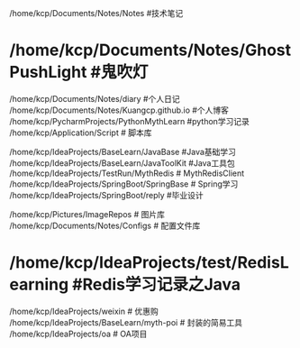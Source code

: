 /home/kcp/Documents/Notes/Notes #技术笔记
# /home/kcp/Documents/Notes/GhostPushLight #鬼吹灯

/home/kcp/Documents/Notes/diary #个人日记
/home/kcp/Documents/Notes/Kuangcp.github.io #个人博客
/home/kcp/PycharmProjects/PythonMythLearn #python学习记录
/home/kcp/Application/Script # 脚本库

/home/kcp/IdeaProjects/BaseLearn/JavaBase #Java基础学习
/home/kcp/IdeaProjects/BaseLearn/JavaToolKit #Java工具包
/home/kcp/IdeaProjects/TestRun/MythRedis # MythRedisClient
/home/kcp/IdeaProjects/SpringBoot/SpringBase # Spring学习
/home/kcp/IdeaProjects/SpringBoot/reply #毕业设计


/home/kcp/Pictures/ImageRepos # 图片库
/home/kcp/Documents/Notes/Configs # 配置文件库
# /home/kcp/IdeaProjects/test/RedisLearning #Redis学习记录之Java
/home/kcp/IdeaProjects/weixin # 优惠购
/home/kcp/IdeaProjects/BaseLearn/myth-poi # 封装的简易工具
/home/kcp/IdeaProjects/oa # OA项目
